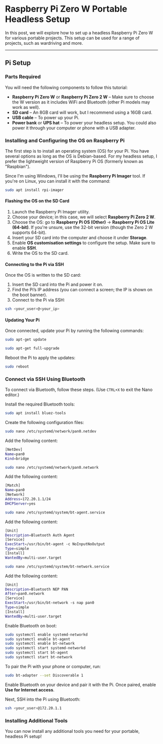 
# Raspberry Pi Zero W Portable Headless Setup

In this post, we will explore how to set up a headless Raspberry Pi Zero W for various portable projects. This setup can be used for a range of projects, such as wardriving and more.

---

## Pi Setup

### Parts Required

You will need the following components to follow this tutorial:

- **Raspberry Pi Zero W** or **Raspberry Pi Zero 2 W** – Make sure to choose the W version as it includes WiFi and Bluetooth (other Pi models may work as well).
- **SD card** – An 8GB card will work, but I recommend using a 16GB card.
- **USB cable** – To power up your Pi.
- **Power bank** or **UPS hat** – To power your headless setup. You could also power it through your computer or phone with a USB adapter.

### Installing and Configuring the OS on Raspberry Pi

The first step is to install an operating system (OS) for your Pi. You have several options as long as the OS is Debian-based. For my headless setup, I prefer the lightweight version of Raspberry Pi OS (formerly known as "Raspbian").

Since I'm using Windows, I'll be using the **Raspberry Pi Imager** tool. If you're on Linux, you can install it with the command:

```bash
sudo apt install rpi-imager
```

#### Flashing the OS on the SD Card

1. Launch the Raspberry Pi Imager utility.
2. Choose your device; in this case, we will select **Raspberry Pi Zero 2 W**.
3. Choose the OS: go to **Raspberry Pi OS (Other)** -> **Raspberry Pi OS Lite (64-bit)**. If you're unsure, use the 32-bit version (though the Zero 2 W supports 64-bit).
4. Insert your SD card into the computer and choose it under **Storage**.
5. Enable **OS customisation settings** to configure the setup. Make sure to enable **SSH**.
6. Write the OS to the SD card.

#### Connecting to the Pi via SSH

Once the OS is written to the SD card:

1. Insert the SD card into the Pi and power it on.
2. Find the Pi’s IP address (you can connect a screen; the IP is shown on the boot banner).
3. Connect to the Pi via SSH:

```bash
ssh <your_user>@<your_ip>
```

#### Updating Your Pi

Once connected, update your Pi by running the following commands:

```bash
sudo apt-get update
```

```bash
sudo apt-get full-upgrade
```

Reboot the Pi to apply the updates:

```bash
sudo reboot
```

### Connect via SSH Using Bluetooth

To connect via Bluetooth, follow these steps. (Use `CTRL+X` to exit the Nano editor.)

Install the required Bluetooth tools:

```bash
sudo apt install bluez-tools
```

Create the following configuration files:

```bash
sudo nano /etc/systemd/network/pan0.netdev
```

Add the following content:

```bash
[NetDev]
Name=pan0
Kind=bridge
```

```bash
sudo nano /etc/systemd/network/pan0.network
```

Add the following content:

```bash
[Match]
Name=pan0
[Network]
Address=172.20.1.1/24
DHCPServer=yes
```

```bash
sudo nano /etc/systemd/system/bt-agent.service
```

Add the following content:

```bash
[Unit]
Description=Bluetooth Auth Agent
[Service]
ExecStart=/usr/bin/bt-agent -c NoInputNoOutput
Type=simple
[Install]
WantedBy=multi-user.target
```

```bash
sudo nano /etc/systemd/system/bt-network.service
```

Add the following content:

```bash
[Unit]
Description=Bluetooth NEP PAN
After=pan0.network
[Service]
ExecStart=/usr/bin/bt-network -s nap pan0
Type=simple
[Install]
WantedBy=multi-user.target
```

Enable Bluetooth on boot:

```bash
sudo systemctl enable systemd-networkd
sudo systemctl enable bt-agent
sudo systemctl enable bt-network
sudo systemctl start systemd-networkd
sudo systemctl start bt-agent
sudo systemctl start bt-network
```

To pair the Pi with your phone or computer, run:

```bash
sudo bt-adapter --set Discoverable 1
```

Enable Bluetooth on your device and pair it with the Pi. Once paired, enable **Use for Internet access**.

Next, SSH into the Pi using Bluetooth:

```bash
ssh <your_user>@172.20.1.1
```

### Installing Additional Tools

You can now install any additional tools you need for your portable, headless Pi setup!
